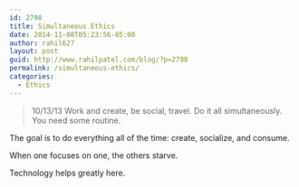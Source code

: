 ```yaml
---
id: 2798
title: Simultaneous Ethics
date: 2014-11-08T05:23:56-05:00
author: rahil627
layout: post
guid: http://www.rahilpatel.com/blog/?p=2798
permalink: /simultaneous-ethics/
categories:
  - Ethics
---
```

<blockquote>10/13/13
Work and create, be social, travel. Do it all simultaneously. You need some routine.</blockquote>

The goal is to do everything all of the time: create, socialize, and consume.

When one focuses on one, the others starve.

Technology helps greatly here.
